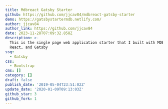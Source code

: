 ```yaml
---
title: Mdbreact Gatsby Starter
github: https://github.com/jjcav84/mdbreact-gatsby-starter
demo: https://gatsbystartermdb.netlify.com/
author: jjcav84
author_link: https://github.com/jjcav84
date: 2023-11-28T07:09:32.858Z
description: >-
  This is the single page web application starter that I built with MDBootstrap,
  React, and Gatsby
ssg:
  - Gatsby
css:
  - Bootstrap
cms: []
category: []
draft: false
publish_date: '2019-05-04T23:51:02Z'
update_date: '2020-01-09T09:13:03Z'
github_star: 3
github_fork: 1
---
```

